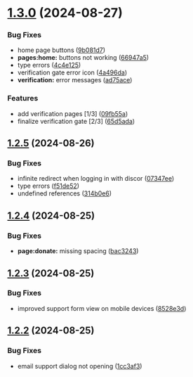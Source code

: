 # [1.3.0](https://github.com/onesoft-sudo/sudobot-dashboard/compare/v1.2.5...v1.3.0) (2024-08-27)


### Bug Fixes

* home page buttons ([9b081d7](https://github.com/onesoft-sudo/sudobot-dashboard/commit/9b081d7d8f891ddd44945e61a4a83928fd30ec94))
* **pages:home:** buttons not working ([66947a5](https://github.com/onesoft-sudo/sudobot-dashboard/commit/66947a5f8238557425ec47817ab42f154475e378))
* type errors ([4c4e125](https://github.com/onesoft-sudo/sudobot-dashboard/commit/4c4e1251581bac3c55f9d6042038c796a30595bd))
* verification gate error icon ([4a496da](https://github.com/onesoft-sudo/sudobot-dashboard/commit/4a496dad9822b07c16cba80cb28c937d5b9b3424))
* **verification:** error messages ([ad75ace](https://github.com/onesoft-sudo/sudobot-dashboard/commit/ad75ace52016f91e3099d7926bbf63a8161cc57f))


### Features

* add verification pages [1/3] ([09fb55a](https://github.com/onesoft-sudo/sudobot-dashboard/commit/09fb55a8aa0eb4207038d0a99218caabca12d289))
* finalize verification gate [2/3] ([65d5ada](https://github.com/onesoft-sudo/sudobot-dashboard/commit/65d5ada407a64245e6cffecfe25352dc1f5f121a))



## [1.2.5](https://github.com/onesoft-sudo/sudobot-dashboard/compare/v1.2.4...v1.2.5) (2024-08-26)


### Bug Fixes

* infinite redirect when logging in with discor ([07347ee](https://github.com/onesoft-sudo/sudobot-dashboard/commit/07347eeb1dcb6c14a598fa925e3ce6f76a8eedc0))
* type errors ([f51de52](https://github.com/onesoft-sudo/sudobot-dashboard/commit/f51de52ebefdbcdf18ab081e754990a9d0a8a24a))
* undefined references ([314b0e6](https://github.com/onesoft-sudo/sudobot-dashboard/commit/314b0e64f376c640561bcc07129ab603fd879ecd))



## [1.2.4](https://github.com/onesoft-sudo/sudobot-dashboard/compare/v1.2.3...v1.2.4) (2024-08-25)


### Bug Fixes

* **page:donate:** missing spacing ([bac3243](https://github.com/onesoft-sudo/sudobot-dashboard/commit/bac3243a29cc98cfb2704c79bd711fee49e61153))



## [1.2.3](https://github.com/onesoft-sudo/sudobot-dashboard/compare/v1.2.2...v1.2.3) (2024-08-25)


### Bug Fixes

* improved support form view on mobile devices ([8528e3d](https://github.com/onesoft-sudo/sudobot-dashboard/commit/8528e3d173bc6da931a9077810d23f6a8d84c63e))



## [1.2.2](https://github.com/onesoft-sudo/sudobot-dashboard/compare/v1.2.1...v1.2.2) (2024-08-25)


### Bug Fixes

* email support dialog not opening ([1cc3af3](https://github.com/onesoft-sudo/sudobot-dashboard/commit/1cc3af32a5e121be7605a5c28b624af8ef37da26))



